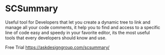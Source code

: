 # SCSummary
Useful tool for Developers that let you create a dynamic tree to link and manage all your code comments, it help you to find and access to a specific line of code easy and speedy in your favorite editor, its the most useful tools that every developers should know and use.

Free Trial
https://askdesigngroup.com/scsummary/
